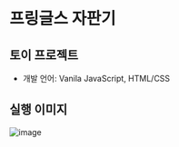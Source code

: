 # 프링글스 자판기
## 토이 프로젝트
- 개발 언어: Vanila JavaScript, HTML/CSS
## 실행 이미지
![image](https://github.com/user-attachments/assets/ca3b0120-38ac-42b1-8e3b-2330979db3bf)
